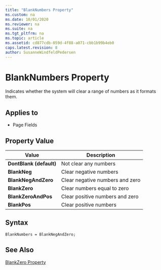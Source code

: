 ```yaml
---
title: "BlankNumbers Property"
ms.custom: na
ms.date: 10/01/2020
ms.reviewer: na
ms.suite: na
ms.tgt_pltfrm: na
ms.topic: article
ms.assetid: cd877cdb-059d-4f88-a071-cbb1b99b4eb0
caps.latest.revision: 8
author: SusanneWindfeldPedersen
---
```


# BlankNumbers Property
Indicates whether the system will clear a range of numbers as it formats them.  
  
## Applies to  
  
- Page Fields  
  
## Property Value  
  
|**Value**|**Description**|  
|---------------|---------------------|  
|**DontBlank (default)**|Not clear any numbers|  
|**BlankNeg**|Clear negative numbers|  
|**BlankNegAndZero**|Clear negative numbers and zero|  
|**BlankZero**|Clear numbers equal to zero|  
|**BlankZeroAndPos**|Clear positive numbers and zero|  
|**BlankPos**|Clear positive numbers|  

## Syntax  
```AL
BlankNumbers = BlankNegAndZero;
```

## See Also  
 [BlankZero Property](devenv-blankzero-property.md)